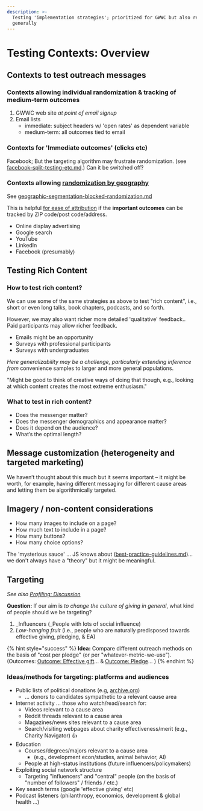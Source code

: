 ```yaml
---
description: >-
  Testing 'implementation strategies'; prioritized for GWWC but also relevant
  generally
---
```


# Testing Contexts: Overview

## Contexts to test outreach messages

### Contexts allowing individual randomization & tracking of medium-term outcomes

1. GWWC web site _at point of email signup_
2. Email lists
   * immediate: subject headers w/ 'open rates' as dependent variable
   * medium-term: all outcomes tied to email

### Contexts for 'Immediate outcomes' (clicks etc)

Facebook; But the targeting algorithm may frustrate randomization. (see [facebook-split-testing-etc.md](../../methodological-discussion/experimental-design-methods-issues/splits-randomization-in-practice/facebook-split-testing-etc.md "mention").) Can it be switched off?

### Contexts allowing [randomization by geograph](../../methodological-discussion/experimental-design-methods-issues/splits-randomization-in-practice/geographic-segmentation-blocked-randomization.md)[y](../../methodological-discussion/experimental-design-methods-issues/splits-randomization-in-practice/geographic-segmentation-blocked-randomization.md)

See [geographic-segmentation-blocked-randomization.md](../../methodological-discussion/experimental-design-methods-issues/splits-randomization-in-practice/geographic-segmentation-blocked-randomization.md "mention")

This is helpful [for ease of attribution](../../methodological-discussion/experimental-design-methods-issues/splits-randomization-in-practice/geographic-segmentation-blocked-randomization.md) if the **important outcomes** can be tracked by ZIP code/post code/address.

* Online display advertising
* Google search
* YouTube
* LinkedIn
* Facebook (presumably)

## Testing Rich Content

### How to test rich content?

We can use some of the same strategies as above to test "rich content", i.e., short or even long talks, book chapters, podcasts, and so forth.

However, we may also want richer more detailed 'qualitative' feedback.. Paid participants may allow richer feedback.

* Emails might be an opportunity
* Surveys with professional participants
* Surveys with undergraduates

_Here generalizability may be a challenge, particularly extending inference from_ convenience samples to larger and more general populations.

"Might be good to think of creative ways of doing that though, e.g., looking at which content creates the most extreme enthusiasm."

### What to test in rich content?

* Does the messenger matter?
* Does the messenger demographics and appearance matter?
* Does it depend on the audience?
* What’s the optimal length?

## Message customization (heterogeneity and targeted marketing)

We haven’t thought about this much but it seems important – it might be worth, for example, having different messaging for different cause areas and letting them be algorithmically targeted.

## Imagery / non-content considerations

* How many images to include on a page?
* How much text to include in a page?
* How many buttons?
* How many choice options?

The 'mysterious sauce' ... JS knows about ([best-practice-guidelines.md](../../methodological-discussion/implementation-and-collecting-data-issues/best-practice-guidelines.md "mention"))... we don't always have a "theory" but it might be meaningful.

## **Targeting**

_See also_ [_Profiling: Discussion_](../../profiling-and-segmentation/profiling-discussion.md)

**Question:** If our aim is _to change the culture of giving in general_, what kind of people should we be targeting?

1. \_Influencers (\_People with lots of social influence)
2. _Low-hanging fruit_ (i.e., people who are naturally predisposed towards effective giving, pledging, & EA)

{% hint style="success" %}
**Idea:** Compare different outreach methods on the basis of "cost per pledge" (or per "whatever-metric-we-use"). (Outcomes: [Outcome: Effective gift](broken-reference)... & [Outcome: Pledge](broken-reference)... )
{% endhint %}

### Ideas/methods for targeting: platforms and audiences

* Public lists of political donations (e.g, [archive.org](https://github.com/daaronr/effective\_giving\_market\_testing/tree/6930982530446fb3eca07600975697123b09c7da/contexts-and-environments-for-testing/gwwc/www.archive.org))
  * ... donors to candidates sympathetic to a relevant cause area
* Internet activity ... those who watch/read/search for:
  * Videos relevant to a cause area
  * Reddit threads relevant to a cause area
  * Magazines/news sites relevant to a cause area
  * Search/visiting webpages about charity effectiveness/merit (e.g., Charity Navigator) :thumbsup:
* Education
  * Courses/degrees/majors relevant to a cause area
    * (e.g., development econ/studies, animal behavior, AI)
  * People at high-status institutions (future influencers/policymakers)
* Exploiting social network structure
  * Targeting "influencers" and "central" people (on the basis of "number of followers" / friends / etc.)
* Key search terms (google 'effective giving' etc)
* Podcast listeners (philanthropy, economics, development & global health ...)
